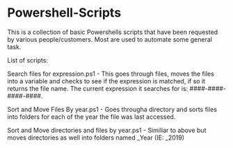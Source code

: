 # Powershell-Scripts
This is a collection of basic Powershells scripts that have been requested by various people/customers.  Most are used to automate some general task.  

List of scripts:

Search files for expression.ps1 - This goes through files, moves the files into a variable and checks to see if the expression is matched, if so it returns the file name.  The current expression it searches for is: ####-####-####-####.

Sort and Move Files By year.ps1 - Goes througha  directory and sorts files into folders for each of the year the file was last accessed.

Sort and Move directories and files by year.ps1 - Similiar to above but moves directories as well into folders named _Year (IE: _2019)
